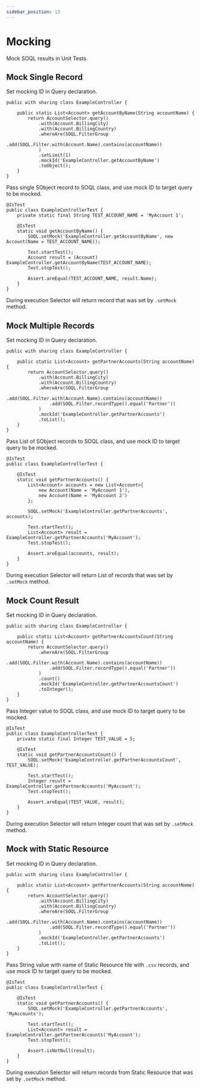 ```yaml
---
sidebar_position: 13
---
```


# Mocking

Mock SOQL results in Unit Tests.
## Mock Single Record

Set mocking ID in Query declaration.

```apex
public with sharing class ExampleController {

    public static List<Account> getAccountByName(String accountName) {
        return AccountSelector.query()
            .with(Account.BillingCity)
            .with(Account.BillingCountry)
            .whereAre(SOQL.FilterGroup
                .add(SOQL.Filter.with(Account.Name).contains(accountName))
            )
            .setLimit(1)
            .mockId('ExampleController.getAccountByName')
            .toObject();
    }
}
```

Pass single SObject record to SOQL class, and use mock ID to target query to be mocked.

```apex
@IsTest
public class ExampleControllerTest {
    private static final String TEST_ACCOUNT_NAME = 'MyAccount 1';

    @IsTest
    static void getAccountByName() {
        SOQL.setMock('ExampleController.getAccountByName', new Account(Name = TEST_ACCOUNT_NAME));

        Test.startTest();
        Account result = (Account) ExampleController.getAccountByName(TEST_ACCOUNT_NAME);
        Test.stopTest();

        Assert.areEqual(TEST_ACCOUNT_NAME, result.Name);
    }
}
```

During execution Selector will return record that was set by `.setMock` method.

## Mock Multiple Records

Set mocking ID in Query declaration.

```apex
public with sharing class ExampleController {

    public static List<Account> getPartnerAccounts(String accountName) {
        return AccountSelector.query()
            .with(Account.BillingCity)
            .with(Account.BillingCountry)
            .whereAre(SOQL.FilterGroup
                .add(SOQL.Filter.with(Account.Name).contains(accountName))
                .add(SOQL.Filter.recordType().equal('Partner'))
            )
            .mockId('ExampleController.getPartnerAccounts')
            .toList();
    }
}
```
Pass List of SObject records to SOQL class, and use mock ID to target query to be mocked.

```apex
@IsTest
public class ExampleControllerTest {

    @IsTest
    static void getPartnerAccounts() {
        List<Account> accounts = new List<Account>{
            new Account(Name = 'MyAccount 1'),
            new Account(Name = 'MyAccount 2')
        };

        SOQL.setMock('ExampleController.getPartnerAccounts', accounts);

        Test.startTest();
        List<Account> result = ExampleController.getPartnerAccounts('MyAccount');
        Test.stopTest();

        Assert.areEqual(accounts, result);
    }
}
```

During execution Selector will return List of records that was set by `.setMock` method.

## Mock Count Result

Set mocking ID in Query declaration.

```apex
public with sharing class ExampleController {

    public static List<Account> getPartnerAccountsCount(String accountName) {
        return AccountSelector.query()
            .whereAre(SOQL.FilterGroup
                .add(SOQL.Filter.with(Account.Name).contains(accountName))
                .add(SOQL.Filter.recordType().equal('Partner'))
            )
            .count()
            .mockId('ExampleController.getPartnerAccountsCount')
            .toInteger();
    }
}
```
Pass Integer value to SOQL class, and use mock ID to target query to be mocked.

```apex
@IsTest
public class ExampleControllerTest {
    private static final Integer TEST_VALUE = 5;

    @IsTest
    static void getPartnerAccountsCount() {
        SOQL.setMock('ExampleController.getPartnerAccountsCount', TEST_VALUE);

        Test.startTest();
        Integer result = ExampleController.getPartnerAccounts('MyAccount');
        Test.stopTest();

        Assert.areEqual(TEST_VALUE, result);
    }
}
```

During execution Selector will return Integer count that was set by `.setMock` method.

## Mock with Static Resource

Set mocking ID in Query declaration.

```apex
public with sharing class ExampleController {

    public static List<Account> getPartnerAccounts(String accountName) {
        return AccountSelector.query()
            .with(Account.BillingCity)
            .with(Account.BillingCountry)
            .whereAre(SOQL.FilterGroup
                .add(SOQL.Filter.with(Account.Name).contains(accountName))
                .add(SOQL.Filter.recordType().equal('Partner'))
            )
            .mockId('ExampleController.getPartnerAccounts')
            .toList();
    }
}
```

Pass String value with name of Static Resource file with `.csv` records, and use mock ID to target query to be mocked.

```apex
@IsTest
public class ExampleControllerTest {

    @IsTest
    static void getPartnerAccounts() {
        SOQL.setMock('ExampleController.getPartnerAccounts', 'MyAccounts');

        Test.startTest();
        List<Account> result = ExampleController.getPartnerAccounts('MyAccount');
        Test.stopTest();

        Assert.isNotNull(result);
    }
}
```

During execution Selector will return records from Static Resource that was set by `.setMock` method.
